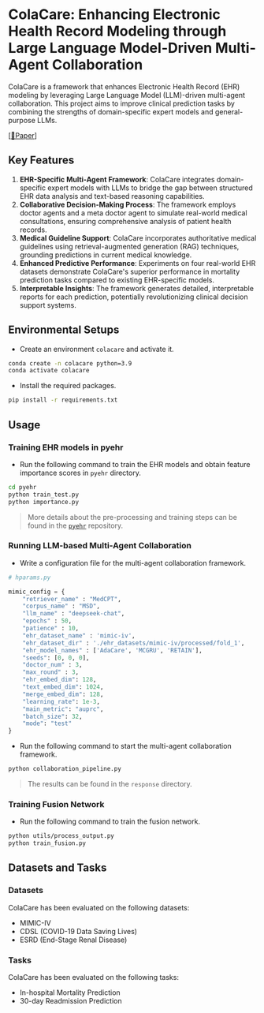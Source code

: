 # ColaCare: Enhancing Electronic Health Record Modeling through Large Language Model-Driven Multi-Agent Collaboration

ColaCare is a framework that enhances Electronic Health Record (EHR) modeling by leveraging Large Language Model (LLM)-driven multi-agent collaboration. This project aims to improve clinical prediction tasks by combining the strengths of domain-specific expert models and general-purpose LLMs.

[[📑Paper](https://arxiv.org/pdf/2410.02551)]

## Key Features

1. **EHR-Specific Multi-Agent Framework**: ColaCare integrates domain-specific expert models with LLMs to bridge the gap between structured EHR data analysis and text-based reasoning capabilities.
2. **Collaborative Decision-Making Process**: The framework employs doctor agents and a meta doctor agent to simulate real-world medical consultations, ensuring comprehensive analysis of patient health records.
3. **Medical Guideline Support**: ColaCare incorporates authoritative medical guidelines using retrieval-augmented generation (RAG) techniques, grounding predictions in current medical knowledge.
4. **Enhanced Predictive Performance**: Experiments on four real-world EHR datasets demonstrate ColaCare's superior performance in mortality prediction tasks compared to existing EHR-specific models.
5. **Interpretable Insights**: The framework generates detailed, interpretable reports for each prediction, potentially revolutionizing clinical decision support systems.

## Environmental Setups

- Create an environment `colacare` and activate it.

```bash
conda create -n colacare python=3.9
conda activate colacare
```

- Install the required packages.

```bash
pip install -r requirements.txt
```

## Usage

### Training EHR models in pyehr

- Run the following command to train the EHR models and obtain feature importance scores in `pyehr` directory.

```bash
cd pyehr
python train_test.py
python importance.py
```

> More details about the pre-processing and training steps can be found in the [`pyehr`](https://github.com/yhzhu99/pyehr) repository.

### Running LLM-based Multi-Agent Collaboration

- Write a configuration file for the multi-agent collaboration framework. 

```python
# hparams.py

mimic_config = {
    "retriever_name" : "MedCPT",
    "corpus_name" : "MSD",
    "llm_name" : "deepseek-chat",
    "epochs" : 50,
    "patience" : 10,
    "ehr_dataset_name" : 'mimic-iv',
    "ehr_dataset_dir" : './ehr_datasets/mimic-iv/processed/fold_1',
    "ehr_model_names" : ['AdaCare', 'MCGRU', 'RETAIN'], 
    "seeds": [0, 0, 0],
    "doctor_num" : 3,
    "max_round" : 3,
    "ehr_embed_dim": 128,
    "text_embed_dim": 1024,
    "merge_embed_dim": 128,
    "learning_rate": 1e-3,
    "main_metric": "auprc",
    "batch_size": 32,
    "mode": "test"
}
```

- Run the following command to start the multi-agent collaboration framework.

```bash
python collaboration_pipeline.py
```

> The results can be found in the `response` directory.

### Training Fusion Network 

- Run the following command to train the fusion network.

```bash
python utils/process_output.py
python train_fusion.py
```

## Datasets and Tasks

### Datasets

ColaCare has been evaluated on the following datasets:
- MIMIC-IV
- CDSL (COVID-19 Data Saving Lives)
- ESRD (End-Stage Renal Disease)

### Tasks

ColaCare has been evaluated on the following tasks:
- In-hospital Mortality Prediction
- 30-day Readmission Prediction